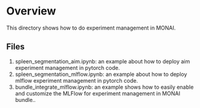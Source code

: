 # Overview
This directory shows how to do experiment management in MONAI.

## Files
1. spleen_segmentation_aim.ipynb: an example about how to deploy aim experiment management in pytorch code.
2. spleen_segmentation_mlflow.ipynb: an example about how to deploy mlflow experiment management in pytorch code.
3. bundle_integrate_mlflow.ipynb: an example shows how to easily enable and customize the MLFlow for experiment management in MONAI bundle..
